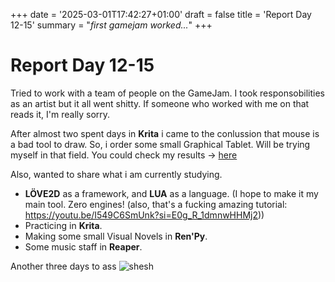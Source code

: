 +++
date = '2025-03-01T17:42:27+01:00'
draft = false
title = 'Report Day 12-15'
summary = "_first gamejam worked..._"
+++

# Report Day 12-15

Tried to work with a team of people on the GameJam. I took responsobilities as an artist but it all went shitty. If someone who worked with me on that reads it, I'm really sorry.

After almost two spent days in **Krita** i came to the conlussion that mouse is a bad tool to draw. So, i order some small Graphical Tablet. Will be trying myself in that field. You could check my results -> [here](https://x.com/mhmrth1)

Also, wanted to share what i am currently studying.
+ **LÖVE2D** as a framework, and **LUA** as a language. (I hope to make it my main tool. Zero engines! (also, that's a fucking amazing tutorial: https://youtu.be/I549C6SmUnk?si=E0g_R_1dmnwHHMj2))
+ Practicing in **Krita**.
+ Making some small Visual Novels in **Ren'Py**. 
+ Some music staff in **Reaper**.

Another three days to ass
![shesh](/images/lain.jpeg)